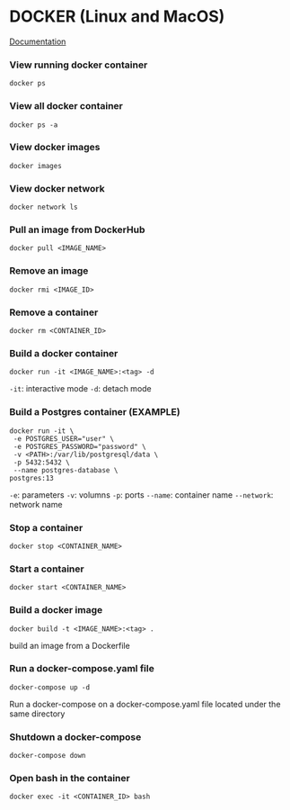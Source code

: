 # DOCKER (Linux and MacOS)

[Documentation](https://www.docker.com/)

### View running docker container
```shell
docker ps
```

### View all docker container
```shell
docker ps -a
```

### View docker images
```shell
docker images
```

### View docker network
```shell
docker network ls
```

### Pull an image from DockerHub
```shell
docker pull <IMAGE_NAME>
```

### Remove an image
```shell
docker rmi <IMAGE_ID>
```

### Remove a container
```shell
docker rm <CONTAINER_ID>
```

### Build a docker container
```shell
docker run -it <IMAGE_NAME>:<tag> -d
```
`-it`: interactive mode
`-d`: detach mode

### Build a Postgres container (EXAMPLE)
```shell
docker run -it \
 -e POSTGRES_USER="user" \
 -e POSTGRES_PASSWORD="password" \
 -v <PATH>:/var/lib/postgresql/data \
 -p 5432:5432 \
 --name postgres-database \
postgres:13 
```
`-e`: parameters
`-v`: volumns
`-p`: ports
`--name`: container name
`--network`: network name

### Stop a container
```shell
docker stop <CONTAINER_NAME>
```

### Start a container
```shell
docker start <CONTAINER_NAME>
```

### Build a docker image
```shell
docker build -t <IMAGE_NAME>:<tag> .
```
build an image from a Dockerfile

### Run a docker-compose.yaml file
```shell
docker-compose up -d
```
Run a docker-compose on a docker-compose.yaml file located under the same directory

### Shutdown a docker-compose
```shell
docker-compose down
```

### Open bash in the container
```shell
docker exec -it <CONTAINER_ID> bash
```
